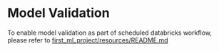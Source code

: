 # Model Validation
To enable model validation as part of scheduled databricks workflow, please refer to [first_ml_project/resources/README.md](../resources/README.md)
